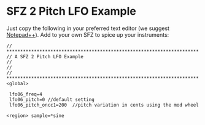 ---
---
# SFZ 2 Pitch LFO Example

Just copy the following in your preferred text editor (we suggest [Notepad++](https://notepad-plus-plus.org/)).
Add to your own SFZ to spice up your instruments:

```
// **********************************************************************
// A SFZ 2 Pitch LFO Example
//
//
// **********************************************************************
<global>

 lfo06_freq=4
 lfo06_pitch=0 //default setting
 lfo06_pitch_oncc1=200  //pitch variation in cents using the mod wheel

<region> sample=*sine
```
